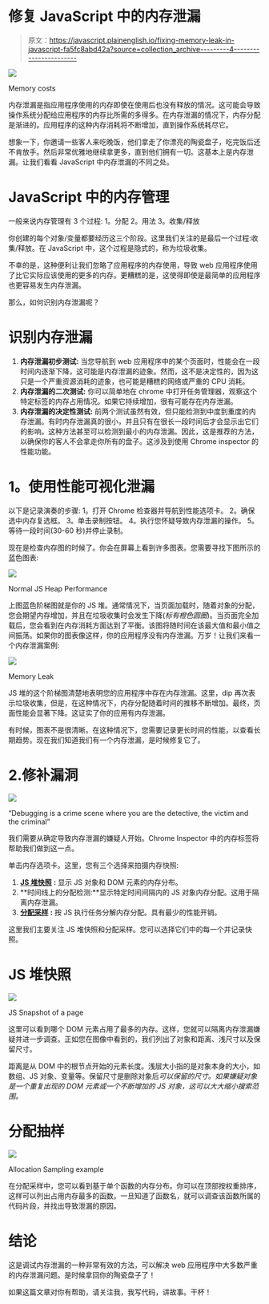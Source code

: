 # 修复 JavaScript 中的内存泄漏

> 原文：<https://javascript.plainenglish.io/fixing-memory-leak-in-javascript-fa5fc8abd42a?source=collection_archive---------4----------------------->

![](img/ae8482b2bd685b159ea9f50de8315545.png)

Memory costs

内存泄漏是指应用程序使用的内存即使在使用后也没有释放的情况。这可能会导致操作系统分配给应用程序的内存比所需的多得多。在内存泄漏的情况下，内存分配是渐进的。应用程序的这种内存消耗将不断增加，直到操作系统耗尽它。

想象一下，你邀请一些客人来吃晚饭，他们拿走了你漂亮的陶瓷盘子，吃完饭后还不肯放手。然后非常优雅地继续拿更多，直到他们拥有一切。这基本上是内存泄漏。让我们看看 JavaScript 中内存泄漏的不同之处。

# JavaScript 中的内存管理

一般来说内存管理有 3 个过程:
1。分配
2。用法
3。收集/释放

你创建的每个对象/变量都要经历这三个阶段。这里我们关注的是最后一个过程:收集/释放。在 JavaScript 中，这个过程是隐式的，称为垃圾收集。

不幸的是，这种便利让我们忽略了应用程序的内存使用，导致 web 应用程序使用了比它实际应该使用的更多的内存。更糟糕的是，这使得即使是最简单的应用程序也更容易发生内存泄漏。

那么，如何识别内存泄漏呢？

# 识别内存泄漏

1.  **内存泄漏初步测试:** 当您导航到 web 应用程序中的某个页面时，性能会在一段时间内逐渐下降，这可能是内存泄漏的迹象。然而，这不是决定性的，因为这只是一个严重资源消耗的迹象，也可能是糟糕的网络或严重的 CPU 消耗。
2.  **内存泄漏的二次测试:** 你可以简单地在 chrome 中打开任务管理器，观察这个特定标签的内存占用情况。如果它持续增加，很有可能存在内存泄漏。
3.  **内存泄漏的决定性测试:** 前两个测试虽然有效，但只能检测到中度到重度的内存泄漏。有时内存泄漏真的很小，并且只有在很长一段时间后才会显示出它们的影响。这种方法甚至可以检测到最小的内存泄漏。因此，这是推荐的方法，以确保你的客人不会拿走你所有的盘子。这涉及到使用 Chrome inspector 的性能功能。

# **1。使用性能可视化泄漏**

以下是记录演奏的步骤:
1。打开 Chrome 检查器并导航到性能选项卡。
2。确保选中内存复选框。
3。单击录制按钮。
4。执行您怀疑导致内存泄漏的操作。
5。等待一段时间(30-60 秒)并停止录制。

现在是检查内存图的时候了。你会在屏幕上看到许多图表。您需要寻找下图所示的蓝色图表:

![](img/9e9efb3162b20608b356acfce5d51953.png)

Normal JS Heap Performance

上图蓝色阶梯图就是你的 JS 堆。通常情况下，当页面加载时，随着对象的分配，您会期望内存增加，并且在垃圾收集时会发生下降(*标有橙色圆圈*)。当页面完全加载后，您会看到在内存消耗方面达到了平衡。该图将随时间在该最大值和最小值之间振荡。如果你的图表像这样，你的应用程序没有内存泄漏。万岁！让我们来看一个内存泄漏案例:

![](img/14fd1632e2377ecffa9e4880c1487487.png)

Memory Leak

JS 堆的这个阶梯图清楚地表明您的应用程序中存在内存泄漏。这里，dip 再次表示垃圾收集，但是，在这种情况下，内存分配随着时间的推移不断增加。最终，页面性能会显著下降。这证实了你的应用有内存泄漏。

有时候，图表不是很清晰。在这种情况下，您需要记录更长时间的性能，以查看长期趋势。现在我们知道我们有一个内存泄漏，是时候修复它了。

# 2.修补漏洞

![](img/f3f826c31657144a20bc8d11dbb5d6f0.png)

“Debugging is a crime scene where you are the detective, the victim and the criminal”

我们需要从确定导致内存泄漏的嫌疑人开始。Chrome Inspector 中的内存标签将帮助我们做到这一点。

单击内存选项卡。这里，您有三个选择来拍摄内存快照:

1.  [**JS 堆快照**](https://developers.google.com/web/tools/chrome-devtools/memory-problems/heap-snapshots) **:** 显示 JS 对象和 DOM 元素的内存分布。
2.  **时间线上的分配检测:**显示特定时间间隔内的 JS 对象内存分配。这用于隔离内存泄漏。
3.  [**分配采样**](https://developers.google.com/web/tools/chrome-devtools/memory-problems/allocation-profiler) **:** 按 JS 执行任务分解内存分配。具有最少的性能开销。

这里我们主要关注 JS 堆快照和分配采样。您可以选择它们中的每一个并记录快照。

# JS 堆快照

![](img/a259aa83ec45554ff85fc9f1486b4e24.png)

JS Snapshot of a page

这里可以看到哪个 DOM 元素占用了最多的内存。这样，您就可以隔离内存泄漏嫌疑并进一步调查。正如您在图像中看到的，我们列出了对象和距离、浅尺寸以及保留尺寸。

距离是从 DOM 中的根节点开始的元素长度。浅层大小指的是对象本身的大小，如数组、JS 对象、变量等。保留尺寸是删除对象后*可以保留的尺寸。如果嫌疑对象是一个重复出现的 DOM 元素或一个不断增加的 JS 对象，这可以大大缩小搜索范围。*

# 分配抽样

![](img/30197dbbb2850f436b1c1202614e9898.png)

Allocation Sampling example

在分配采样中，您可以看到基于单个函数的内存分布。你可以在顶部按权重排序，这样可以列出占用内存最多的函数。一旦知道了函数名，就可以调查该函数所属的代码片段，并找出导致泄漏的原因。

# 结论

这是调试内存泄漏的一种非常有效的方法，可以解决 web 应用程序中大多数严重的内存泄漏问题。是时候拿回你的陶瓷盘子了！

如果这篇文章对你有帮助，请关注我，我写代码，讲故事。干杯！